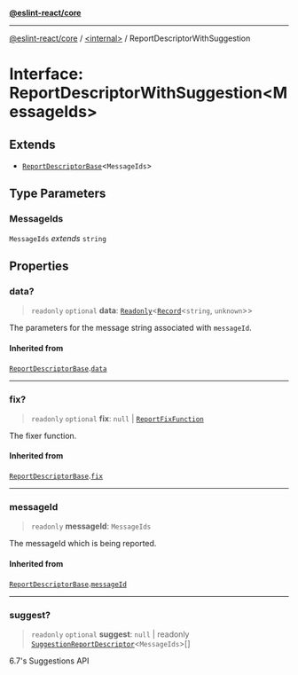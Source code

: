 [**@eslint-react/core**](../../README.md)

***

[@eslint-react/core](../../README.md) / [\<internal\>](../README.md) / ReportDescriptorWithSuggestion

# Interface: ReportDescriptorWithSuggestion\<MessageIds\>

## Extends

- [`ReportDescriptorBase`](ReportDescriptorBase.md)\<`MessageIds`\>

## Type Parameters

### MessageIds

`MessageIds` *extends* `string`

## Properties

### data?

> `readonly` `optional` **data**: [`Readonly`](../type-aliases/Readonly.md)\<[`Record`](../type-aliases/Record.md)\<`string`, `unknown`\>\>

The parameters for the message string associated with `messageId`.

#### Inherited from

[`ReportDescriptorBase`](ReportDescriptorBase.md).[`data`](ReportDescriptorBase.md#data)

***

### fix?

> `readonly` `optional` **fix**: `null` \| [`ReportFixFunction`](../type-aliases/ReportFixFunction.md)

The fixer function.

#### Inherited from

[`ReportDescriptorBase`](ReportDescriptorBase.md).[`fix`](ReportDescriptorBase.md#fix)

***

### messageId

> `readonly` **messageId**: `MessageIds`

The messageId which is being reported.

#### Inherited from

[`ReportDescriptorBase`](ReportDescriptorBase.md).[`messageId`](ReportDescriptorBase.md#messageid)

***

### suggest?

> `readonly` `optional` **suggest**: `null` \| readonly [`SuggestionReportDescriptor`](SuggestionReportDescriptor.md)\<`MessageIds`\>[]

6.7's Suggestions API
